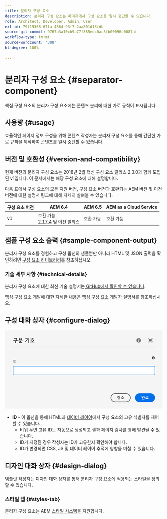 ```yaml
---
title: 분리자 구성 요소
description: 분리자 구성 요소는 페이지에서 구성 요소를 일시 중단할 수 있습니다.
role: Architect, Developer, Admin, User
exl-id: 79f19368-67fa-4864-93f7-2aa801d13fdb
source-git-commit: 9767a3a10cb9a77f385edc0ac3fb00096c0087af
workflow-type: tm+mt
source-wordcount: '308'
ht-degree: 100%

---
```


# 분리자 구성 요소 {#separator-component}

핵심 구성 요소의 분리자 구성 요소에는 콘텐츠 분리에 대한 가로 규칙이 표시됩니다.

## 사용량 {#usage}

효율적인 페이지 정보 구성을 위해 콘텐츠 작성자는 분리자 구성 요소를 통해 간단한 가로 규칙을 제작하여 콘텐츠를 일시 중단할 수 있습니다.

## 버전 및 호환성 {#version-and-compatibility}

현재 버전의 분리자 구성 요소는 2018년 2월 핵심 구성 요소 릴리스 2.3.0과 함께 도입된 v1입니다. 이 문서에서는 해당 구성 요소에 대해 설명합니다.

다음 표에서 구성 요소의 모든 지원 버전, 구성 요소 버전과 호환되는 AEM 버전 및 이전 버전에 대한 설명서 링크에 대해 자세히 살펴볼 수 있습니다.

| 구성 요소 버전 | AEM 6.4 | AEM 6.5 | AEM as a Cloud Service |
|---|---|---|---|
| v1 | 호환 가능 <br>[2.17.4](/help/versions.md) 및 이전 릴리스 | 호환 가능 | 호환 가능 |

## 샘플 구성 요소 출력 {#sample-component-output}

분리자 구성 요소를 경험하고 구성 옵션의 샘플뿐만 아니라 HTML 및 JSON 출력을 확인하려면 [구성 요소 라이브러리](https://adobe.com/go/aem_cmp_library_separator_kr)를 참조하십시오.

### 기술 세부 사항 {#technical-details}

분리자 구성 요소에 대한 최신 기술 설명서는[ GitHub에서 확인할 수 있습니다](https://adobe.com/go/aem_cmp_tech_separator_v1_kr).

핵심 구성 요소 개발에 대한 자세한 내용은 [핵심 구성 요소 개발자 설명서](/help/developing/overview.md)를 참조하십시오.

## 구성 대화 상자 {#configure-dialog}

![분리자 구성 요소의 편집 대화 상자](/help/assets/separator-edit.png)

* **ID** - 이 옵션을 통해 HTML과 [데이터 레이어](/help/developing/data-layer/overview.md)에서 구성 요소의 고유 식별자를 제어할 수 있습니다.
   * 비워 두면 고유 ID는 자동으로 생성되고 결과 페이지 검사를 통해 발견될 수 있습니다.
   * ID가 지정된 경우 작성자는 ID가 고유한지 확인해야 합니다.
   * ID가 변경되면 CSS, JS 및 데이터 레이어 추적에 영향을 미칠 수 있습니다.

## 디자인 대화 상자 {#design-dialog}

템플릿 작성자는 디자인 대화 상자를 통해 분리자 구성 요소에 적용되는 스타일을 정의할 수 있습니다.

### 스타일 탭 {#styles-tab}

분리자 구성 요소는 AEM [스타일 시스템](/help/get-started/authoring.md#component-styling)을 지원합니다.
